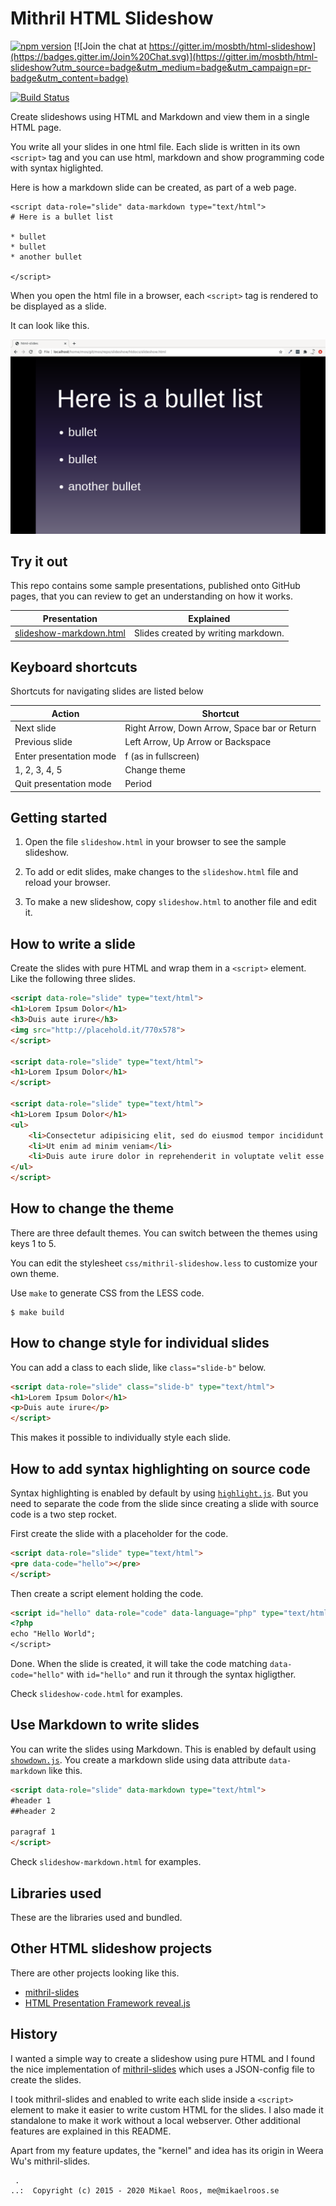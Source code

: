 Mithril HTML Slideshow
============================

[![npm version](https://badge.fury.io/js/html-slideshow.svg)](https://badge.fury.io/js/html-slideshow)
[![Join the chat at https://gitter.im/mosbth/html-slideshow](https://badges.gitter.im/Join%20Chat.svg)](https://gitter.im/mosbth/html-slideshow?utm_source=badge&utm_medium=badge&utm_campaign=pr-badge&utm_content=badge)

[![Build Status](https://travis-ci.com/mosbth/html-slideshow.svg?branch=master)](https://travis-ci.com/mosbth/html-slideshow)

Create slideshows using HTML and Markdown and view them in a single HTML page.

You write all your slides in one html file. Each slide is written in its own `<script>` tag and you can use html, markdown and show programming code with syntax higlighted.

Here is how a markdown slide can be created, as part of a web page.

```
<script data-role="slide" data-markdown type="text/html">
# Here is a bullet list

* bullet
* bullet
* another bullet

</script>
```

When you open the html file in a browser, each `<script>` tag is rendered to be displayed as a slide.

It can look like this.

![Slide with a bullet list](htdocs/img/slide-bullet-list.png)



Try it out
----------------------------

This repo contains some sample presentations, published onto GitHub pages, that you can review to get an understanding on how it works.

| Presentation             | Explained                                     |
|--------------------------|-----------------------------------------------|
| [slideshow-markdown.html](https://mosbth.github.io/mithril-slideshow/htdocs/slideshow.html) | Slides created by writing markdown. |



Keyboard shortcuts
----------------------------

Shortcuts for navigating slides are listed below

| Action                    | Shortcut                                      |
|---------------------------| ----------------------------------------------|
| Next slide                | Right Arrow, Down Arrow, Space bar or Return  |
| Previous slide            | Left Arrow, Up Arrow or Backspace             |
| Enter presentation mode   | f (as in fullscreen)                          |
| 1, 2, 3, 4, 5             | Change theme                                  |
| Quit presentation mode    | Period                                        |



Getting started
----------------------------

1. Open the file `slideshow.html` in your browser to see the sample slideshow.

2. To add or edit slides, make changes to the `slideshow.html` file and reload your browser.

3. To make a new slideshow, copy `slideshow.html` to another file and edit it.



How to write a slide
----------------------------

Create the slides with pure HTML and wrap them in a `<script>` element. Like the following three slides.

```html
<script data-role="slide" type="text/html">
<h1>Lorem Ipsum Dolor</h1>
<h3>Duis aute irure</h3>
<img src="http://placehold.it/770x578">
</script>

<script data-role="slide" type="text/html">
<h1>Lorem Ipsum Dolor</h1>
</script>

<script data-role="slide" type="text/html">
<h1>Lorem Ipsum Dolor</h1>
<ul>
    <li>Consectetur adipisicing elit, sed do eiusmod tempor incididunt ut labore et dolore magna aliqua</li>
    <li>Ut enim ad minim veniam</li>
    <li>Duis aute irure dolor in reprehenderit in voluptate velit esse cillum dolore eu fugiat nulla pariatur</li>
</ul>
</script>
```



How to change the theme
----------------------------

There are three default themes. You can switch between the themes using keys 1 to 5.

You can edit the stylesheet `css/mithril-slideshow.less` to customize your own theme.

Use `make` to generate CSS from the LESS code.
```
$ make build
```



How to change style for individual slides
----------------------------

You can add a class to each slide, like `class="slide-b"` below.

```html
<script data-role="slide" class="slide-b" type="text/html">
<h1>Lorem Ipsum Dolor</h1>
<p>Duis aute irure</p>
</script>
```

This makes it possible to individually style each slide.



How to add syntax highlighting on source code
----------------------------

Syntax highlighting is enabled by default by using [`highlight.js`](https://highlightjs.org/). But you need to separate the code from the slide since creating a slide with source code is a two step rocket.

First create the slide with a placeholder for the code.

```html
<script data-role="slide" type="text/html">
<pre data-code="hello"></pre>
</script>
```

Then create a script element holding the code.

```html
<script id="hello" data-role="code" data-language="php" type="text/html">
<?php
echo "Hello World";
</script>
```

Done. When the slide is created, it will take the code matching `data-code="hello"` with `id="hello"` and run it through the syntax higligther.

Check `slideshow-code.html` for examples.



Use Markdown to write slides
----------------------------

You can write the slides using Markdown. This is enabled by default using [`showdown.js`](https://github.com/showdownjs/showdown). You create a markdown slide using data attribute `data-markdown` like this.

```html
<script data-role="slide" data-markdown type="text/html">
#header 1
##header 2

paragraf 1
</script>
```

Check `slideshow-markdown.html` for examples.



Libraries used
----------------------------

These are the libraries used and bundled.





Other HTML slideshow projects
----------------------------

There are other projects looking like this.

* [mithril-slides](https://github.com/wulab/mithril-slides)
* [HTML Presentation Framework reveal.js](https://github.com/hakimel/reveal.js/)



History
----------------------------

I wanted a simple way to create a slideshow using pure HTML and I found the nice implementation of [mithril-slides](https://github.com/wulab/mithril-slides) which uses a JSON-config file to create the slides.

I took mithril-slides and enabled to write each slide inside a `<script>` element to make it easier to write custom HTML for the slides. I also made it standalone to make it work without a local webserver. Other additional features are explained in this README.

Apart from my feature updates, the "kernel" and idea has its origin in Weera Wu's mithril-slides.



```                                                            
 .                                                             
..:  Copyright (c) 2015 - 2020 Mikael Roos, me@mikaelroos.se   
```                                                            
